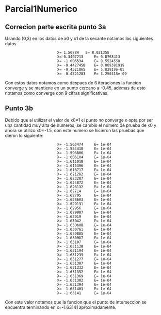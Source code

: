 # Parcial1Numerico

## Correcion parte escrita punto 3a

Usando (0,3) en los datos de x0 y x1 de la secante notamos los siguientes datos

                            X= 1.56784 	 E= 8.021358 
                            X= 0.3497213 	 E= 0.8768413 
                            X= -1.006534 	 E= 0.5524558 
                            X= -0.4427458 	 E= 0.009381919 
                            X= -0.4521865 	 E= 5.82919e-05 
                            X= -0.4521283 	 E= 3.250416e-09 

Con estos datos notamos como despues de 6 iteraciones la funcion converge y se
mantiene en un punto cercano a -0.45, ademas
de esto notamos como converge con 9 cifras significativas. 

## 

## Punto 3b

Debido que al utilizar el valor de x0=1 el punto no converge o opta por ser una 
cantidad muy alta de numeros, se cambio el numero de prueba de x0 y ahora se 
utilizo x0=-1.5, con este numero se hicieron las pruebas que dieron lo siguiente:

                            X= -1.563474 	 E= 1e-04 
                            X= -1.584418 	 E= 1e-04 
                            X= -1.596806 	 E= 1e-04 
                            X= -1.605104 	 E= 1e-04 
                            X= -1.611018 	 E= 1e-04 
                            X= -1.615396 	 E= 1e-04 
                            X= -1.618717 	 E= 1e-04 
                            X= -1.621282 	 E= 1e-04 
                            X= -1.623287 	 E= 1e-04 
                            X= -1.624872 	 E= 1e-04 
                            X= -1.626132 	 E= 1e-04 
                            X= -1.62714 	 E= 1e-04 
                            X= -1.62795 	 E= 1e-04 
                            X= -1.628603 	 E= 1e-04 
                            X= -1.629131 	 E= 1e-04 
                            X= -1.62956 	 E= 1e-04 
                            X= -1.629907 	 E= 1e-04 
                            X= -1.63019 	 E= 1e-04 
                            X= -1.63042 	 E= 1e-04 
                            X= -1.630608 	 E= 1e-04 
                            X= -1.630761 	 E= 1e-04 
                            X= -1.630885 	 E= 1e-04 
                            X= -1.630987 	 E= 1e-04 
                            X= -1.63107 	 E= 1e-04 
                            X= -1.631138 	 E= 1e-04 
                            X= -1.631194 	 E= 1e-04 
                            X= -1.631239 	 E= 1e-04 
                            X= -1.631277 	 E= 1e-04 
                            X= -1.631307 	 E= 1e-04 
                            X= -1.631332 	 E= 1e-04 
                            X= -1.631352 	 E= 1e-04 
                            X= -1.631369 	 E= 1e-04 
                            X= -1.631382 	 E= 1e-04 
                            X= -1.631394 	 E= 1e-04 
                            X= -1.631403 	 E= 1e-04 
                            X= -1.63141 	 E= 1e-04
                            
 Con este valor notamos que la funcion que el punto de interseccion se encuentra 
 terminando en x=-1.63141 aproximadamente.
